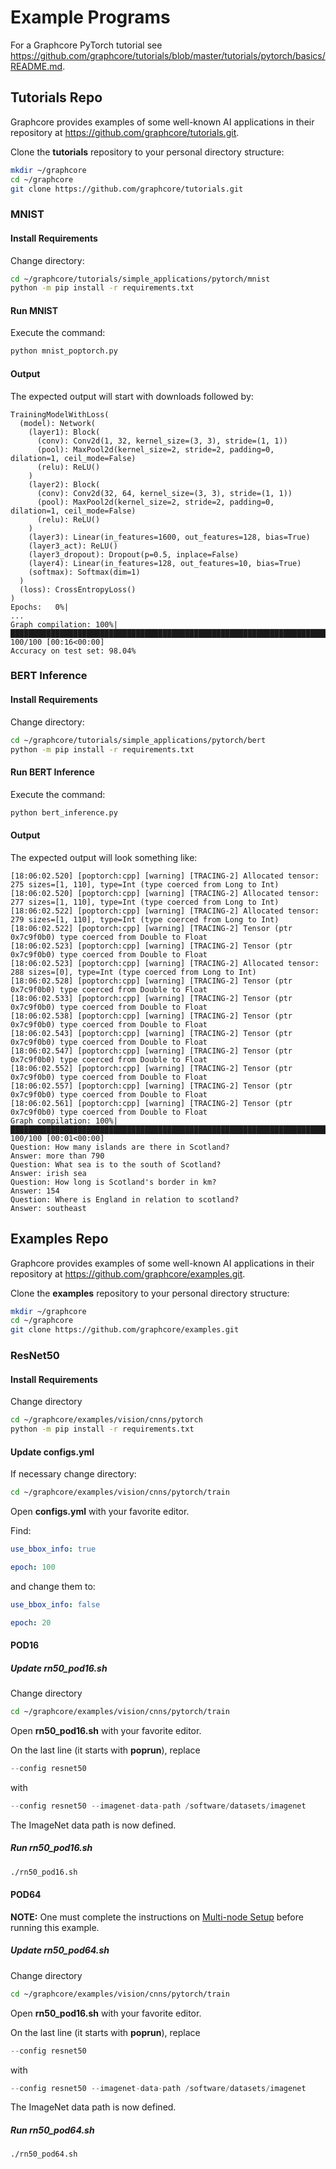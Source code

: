# Example Programs

For a Graphcore PyTorch tutorial see https://github.com/graphcore/tutorials/blob/master/tutorials/pytorch/basics/README.md.

## Tutorials Repo

Graphcore provides examples of some well-known AI applications in their repository at https://github.com/graphcore/tutorials.git.

Clone the **tutorials** repository to your personal directory structure:

```bash
mkdir ~/graphcore
cd ~/graphcore
git clone https://github.com/graphcore/tutorials.git
```

### MNIST

#### Install Requirements

Change directory:

```bash
cd ~/graphcore/tutorials/simple_applications/pytorch/mnist
python -m pip install -r requirements.txt
```

#### Run MNIST

Execute the command:

```bash
python mnist_poptorch.py
```

#### Output

The expected output will start with downloads followed by:

```console
TrainingModelWithLoss(
  (model): Network(
    (layer1): Block(
      (conv): Conv2d(1, 32, kernel_size=(3, 3), stride=(1, 1))
      (pool): MaxPool2d(kernel_size=2, stride=2, padding=0, dilation=1, ceil_mode=False)
      (relu): ReLU()
    )
    (layer2): Block(
      (conv): Conv2d(32, 64, kernel_size=(3, 3), stride=(1, 1))
      (pool): MaxPool2d(kernel_size=2, stride=2, padding=0, dilation=1, ceil_mode=False)
      (relu): ReLU()
    )
    (layer3): Linear(in_features=1600, out_features=128, bias=True)
    (layer3_act): ReLU()
    (layer3_dropout): Dropout(p=0.5, inplace=False)
    (layer4): Linear(in_features=128, out_features=10, bias=True)
    (softmax): Softmax(dim=1)
  )
  (loss): CrossEntropyLoss()
)
Epochs:   0%|
...
Graph compilation: 100%|████████████████████████████████████████████████████████████████████████████████████████████████| 100/100 [00:16<00:00]
Accuracy on test set: 98.04%
```

### BERT Inference

#### Install Requirements

Change directory:

```bash
cd ~/graphcore/tutorials/simple_applications/pytorch/bert
python -m pip install -r requirements.txt
```

#### Run BERT Inference

Execute the command:

```bash
python bert_inference.py
```

#### Output

The expected output will look something like:

```console
[18:06:02.520] [poptorch:cpp] [warning] [TRACING-2] Allocated tensor: 275 sizes=[1, 110], type=Int (type coerced from Long to Int)
[18:06:02.520] [poptorch:cpp] [warning] [TRACING-2] Allocated tensor: 277 sizes=[1, 110], type=Int (type coerced from Long to Int)
[18:06:02.522] [poptorch:cpp] [warning] [TRACING-2] Allocated tensor: 279 sizes=[1, 110], type=Int (type coerced from Long to Int)
[18:06:02.522] [poptorch:cpp] [warning] [TRACING-2] Tensor (ptr 0x7c9f0b0) type coerced from Double to Float
[18:06:02.523] [poptorch:cpp] [warning] [TRACING-2] Tensor (ptr 0x7c9f0b0) type coerced from Double to Float
[18:06:02.523] [poptorch:cpp] [warning] [TRACING-2] Allocated tensor: 288 sizes=[0], type=Int (type coerced from Long to Int)
[18:06:02.528] [poptorch:cpp] [warning] [TRACING-2] Tensor (ptr 0x7c9f0b0) type coerced from Double to Float
[18:06:02.533] [poptorch:cpp] [warning] [TRACING-2] Tensor (ptr 0x7c9f0b0) type coerced from Double to Float
[18:06:02.538] [poptorch:cpp] [warning] [TRACING-2] Tensor (ptr 0x7c9f0b0) type coerced from Double to Float
[18:06:02.543] [poptorch:cpp] [warning] [TRACING-2] Tensor (ptr 0x7c9f0b0) type coerced from Double to Float
[18:06:02.547] [poptorch:cpp] [warning] [TRACING-2] Tensor (ptr 0x7c9f0b0) type coerced from Double to Float
[18:06:02.552] [poptorch:cpp] [warning] [TRACING-2] Tensor (ptr 0x7c9f0b0) type coerced from Double to Float
[18:06:02.557] [poptorch:cpp] [warning] [TRACING-2] Tensor (ptr 0x7c9f0b0) type coerced from Double to Float
[18:06:02.561] [poptorch:cpp] [warning] [TRACING-2] Tensor (ptr 0x7c9f0b0) type coerced from Double to Float
Graph compilation: 100%|███████████████████████████████████████████████████████████████████████████████████████████████████████████████████| 100/100 [00:01<00:00]
Question: How many islands are there in Scotland?
Answer: more than 790
Question: What sea is to the south of Scotland?
Answer: irish sea
Question: How long is Scotland's border in km?
Answer: 154
Question: Where is England in relation to scotland?
Answer: southeast
```

## Examples Repo

Graphcore provides examples of some well-known AI applications in their repository at https://github.com/graphcore/examples.git.

Clone the **examples** repository to your personal directory structure:

```bash
mkdir ~/graphcore
cd ~/graphcore
git clone https://github.com/graphcore/examples.git
```

### ResNet50

#### Install Requirements

Change directory

```bash
cd ~/graphcore/examples/vision/cnns/pytorch
python -m pip install -r requirements.txt
```

#### Update configs.yml

If necessary change directory:

```bash
cd ~/graphcore/examples/vision/cnns/pytorch/train
```

Open **configs.yml** with your favorite editor.

Find:

```yaml
use_bbox_info: true

epoch: 100
```

and change them to:

```yaml
use_bbox_info: false

epoch: 20
```

#### POD16

##### Update rn50_pod16.sh

Change directory

```bash
cd ~/graphcore/examples/vision/cnns/pytorch/train
```

Open **rn50_pod16.sh** with your favorite editor.

On the last line (it starts with **poprun**), replace

```python
--config resnet50
```

with

```python
--config resnet50 --imagenet-data-path /software/datasets/imagenet
```

The ImageNet data path is now defined.

##### Run rn50_pod16.sh

```bash
./rn50_pod16.sh
```

#### POD64

**NOTE:** One must complete the instructions on [Multi-node Setup](Multi-node-Setup.md) before running this example.

##### Update rn50_pod64.sh

Change directory

```bash
cd ~/graphcore/examples/vision/cnns/pytorch/train
```

Open **rn50_pod16.sh** with your favorite editor.

On the last line (it starts with **poprun**), replace

```python
--config resnet50
```

with

```python
--config resnet50 --imagenet-data-path /software/datasets/imagenet
```

The ImageNet data path is now defined.

##### Run rn50_pod64.sh

```bash
./rn50_pod64.sh
```
